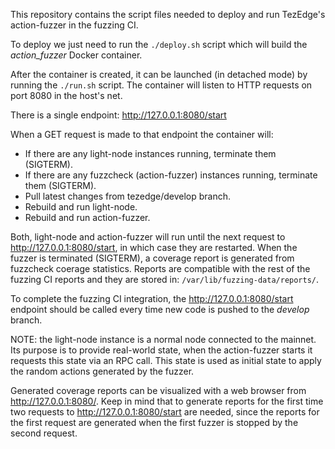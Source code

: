 This repository contains the script files needed to deploy and run TezEdge's action-fuzzer in the fuzzing CI.

To deploy we just need to run the `./deploy.sh` script which will build the *action_fuzzer* Docker container.

After the container is created, it can be launched (in detached mode) by running the `./run.sh` script. The container will listen to HTTP requests on port 8080 in the host's net.

There is a single endpoint: http://127.0.0.1:8080/start

When a GET request is made to that endpoint the container will:
- If there are any light-node instances running, terminate them (SIGTERM).
- If there are any fuzzcheck (action-fuzzer) instances running, terminate them (SIGTERM).
- Pull latest changes from tezedge/develop branch.
- Rebuild and run light-node.
- Rebuild and run action-fuzzer.

Both, light-node and action-fuzzer will run until the next request to http://127.0.0.1:8080/start, in which case they are restarted. When the fuzzer is terminated (SIGTERM), a coverage report is generated from fuzzcheck coerage statistics. Reports are compatible with the rest of the fuzzing CI reports and they are stored in: `/var/lib/fuzzing-data/reports/`.

To complete the fuzzing CI integration, the http://127.0.0.1:8080/start endpoint should be called every time new code is pushed to the *develop* branch.

NOTE: the light-node instance is a normal node connected to the mainnet. Its purpose is to provide real-world state, when the action-fuzzer starts it requests this state via an RPC call. This state is used as initial state to apply the random actions generated by the fuzzer.


Generated coverage reports can be visualized with a web browser from http://127.0.0.1:8080/. Keep in mind that to generate reports for the first time two requests to http://127.0.0.1:8080/start are needed, since the reports for the first request are generated when the first fuzzer is stopped by the second request.
